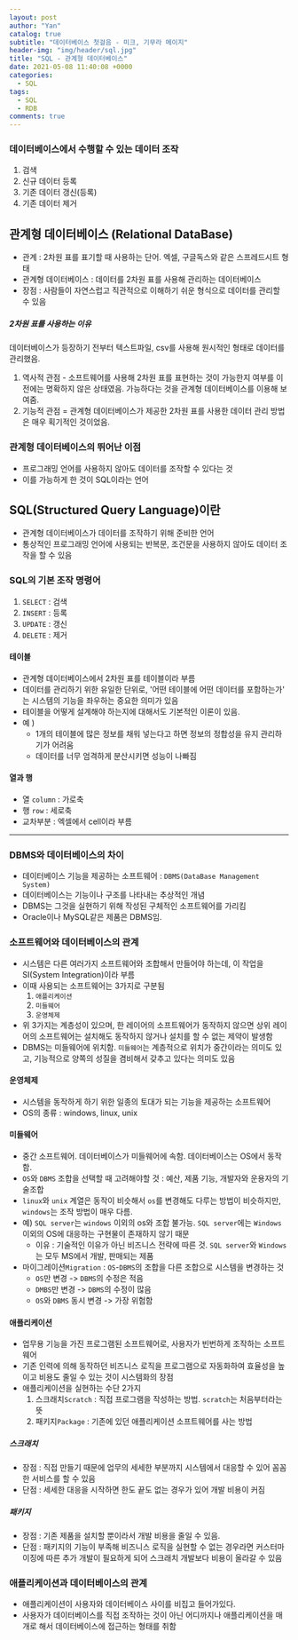 ```yaml
---
layout: post
author: "Yan"
catalog: true
subtitle: "데이터베이스 첫걸음 - 미크, 기무라 메이지"
header-img: "img/header/sql.jpg"
title: "SQL - 관계형 데이터베이스"
date: 2021-05-08 11:40:08 +0000
categories:
  - SQL
tags:
  - SQL
  - RDB
comments: true
---
```


### 데이터베이스에서 수행할 수 있는 데이터 조작

1. 검색
2. 신규 데이터 등록
3. 기존 데이터 갱신(등록)
4. 기존 데이터 제거

## 관계형 데이터베이스 (Relational DataBase)

- 관계 : 2차원 표를 표기할 때 사용하는 단어. 엑셀, 구글독스와 같은 스프레드시트 형태
- 관계형 데이터베이스 : 데이터를 2차원 표를 사용해 관리하는 데이터베이스
- 장점 : 사람들이 자연스럽고 직관적으로 이해하기 쉬운 형식으로 데이터를 관리할 수 있음

##### 2차원 표를 사용하는 이유

데이터베이스가 등장하기 전부터 텍스트파일, csv를 사용해 원시적인 형태로 데이터를 관리했음.

1. 역사적 관점 - 소프트웨어를 사용해 2차원 표를 표현하는 것이 가능한지 여부를 이전에는 명확하지 않은 상태였음. 가능하다는 것을 관계형 데이터베이스를 이용해 보여줌.
2. 기능적 관점 = 관계형 데이터베이스가 제공한 2차원 표를 사용한 데이터 관리 방법은 매우 획기적인 것이었음.

### 관계형 데이터베이스의 뛰어난 이점

- 프로그래밍 언어를 사용하지 않아도 데이터를 조작할 수 있다는 것
- 이를 가능하게 한 것이 SQL이라는 언어

## SQL(Structured Query Language)이란

- 관계형 데이터베이스가 데이터를 조작하기 위해 준비한 언어
- 통상적인 프로그래밍 언어에 사용되는 반복문, 조건문을 사용하지 않아도 데이터 조작을 할 수 있음

### SQL의 기본 조작 명령어

1. `SELECT` : 검색
2. `INSERT` : 등록
3. `UPDATE` : 갱신
4. `DELETE` : 제거

#### 테이블

- 관계형 데이터베이스에서 2차원 표를 테이블이라 부름
- 데이터를 관리하기 위한 유일한 단위로, '어떤 테이블에 어떤 데이터를 포함하는가'
  는 시스템의 기능을 좌우하는 중요한 의미가 있음
- 테이블을 어떻게 설계해야 하는지에 대해서도 기본적인 이론이 있음.
- 예 )
  - 1개의 테이블에 많은 정보를 채워 넣는다고 하면 정보의 정합성을 유지 관리하기가 어려움
  - 데이터를 너무 엄격하게 분산시키면 성능이 나빠짐

#### 열과 행

- 열 `column` : 가로축
- 행 `row` : 세로축
- 교차부분 : 엑셀에서 cell이라 부름

---

### DBMS와 데이터베이스의 차이

- 데이터베이스 기능을 제공하는 소프트웨어 : `DBMS(DataBase Management System)`
- 데이터베이스는 기능이나 구조를 나타내는 추상적인 개념
- DBMS는 그것을 실현하기 위해 작성된 구체적인 소프트웨어를 가리킴
- Oracle이나 MySQL같은 제품은 DBMS임.

### 소프트웨어와 데이터베이스의 관계

- 시스템은 다른 여러가지 소프트웨어와 조합해서 만들어야 하는데, 이 작업을 SI(System Integration)이라 부름
- 이때 사용되는 소프트웨어는 3가지로 구분됨
  1. `애플리케이션`
  2. `미들웨어`
  3. `운영체제`
- 위 3가지는 계층성이 있으며, 한 레이어의 소프트웨어가 동작하지 않으면 상위 레이어의 소프트웨어는 설치해도 동작하지 않거나 설치를 할 수 없는 제약이 발생함
- DBMS는 미들웨어에 위치함. `미들웨어`는 계층적으로 위치가 중간이라는 의미도 있고, 기능적으로 양쪽의 성질을 겸비해서 갖추고 있다는 의미도 있음

#### 운영체제

- 시스템을 동작하게 하기 위한 일종의 토대가 되는 기능을 제공하는 소프트웨어
- OS의 종류 : windows, linux, unix

#### 미들웨어

- 중간 소프트웨어. 데이터베이스가 미들웨어에 속함. 데이터베이스는 OS에서 동작함.
- `OS`와 `DBMS` 조합을 선택할 때 고려해야할 것 : 예산, 제품 기능, 개발자와 운용자의 기술조합
- `linux`와 `unix` 계열은 동작이 비슷해서 `os`를 변경해도 다루는 방법이 비슷하지만, `windows`는 조작 방법이 매우 다름.
- 예) `SQL server`는 `windows` 이외의 os와 조합 불가능. `SQL server`에는 `Windows` 이외의 OS에 대응하는 구현물이 존재하지 않기 때문
  - 이유 : 기술적인 이유가 아닌 비즈니스 전략에 따른 것. `SQL server`와 `Windows`는 모두 MS에서 개발, 판매되는 제품
- 마이그레이션`Migration` : `OS`-`DBMS`의 조합을 다른 조합으로 시스템을 변경하는 것
  - `OS`만 변경 -> `DBMS`의 수정은 적음
  - `DMBS`만 변경 -> `DBMS`의 수정이 많음
  - `OS`와 `DBMS` 동시 변경 -> 가장 위험함

#### 애플리케이션

- 업무용 기능을 가진 프로그램된 소프트웨어로, 사용자가 빈번하게 조작하는 소프트웨어
- 기존 인력에 의해 동작하던 비즈니스 로직을 프로그램으로 자동화하여 효율성을 높이고 비용도 줄일 수 있는 것이 시스템화의 장점
- 애플리케이션을 실현하는 수단 2가지
  1. 스크래치`Scratch` : 직접 프로그램을 작성하는 방법. `scratch`는 처음부터라는 뜻
  2. 패키지`Package` : 기존에 있던 애플리케이션 소프트웨어를 사는 방법

##### 스크래치

- 장점 : 직접 만들기 때문에 업무의 세세한 부분까지 시스템에서 대응할 수 있어 꼼꼼한 서비스를 할 수 있음
- 단점 : 세세한 대응을 시작하면 한도 끝도 없는 경우가 있어 개발 비용이 커짐

##### 패키지

- 장점 : 기존 제품을 설치할 뿐이라서 개발 비용을 줄일 수 있음.
- 단점 : 패키지의 기능이 부족해 비즈니스 로직을 실현할 수 없는 경우라면 커스터마이징에 따른 추가 개발이 필요하게 되어 스크래치 개발보다 비용이 올라갈 수 있음

### 애플리케이션과 데이터베이스의 관계

- 애플리케이션이 사용자와 데이터베이스 사이를 비집고 들어가있다.
- 사용자가 데이터베이스를 직접 조작하는 것이 아닌 어디까지나 애플리케이션을 매개로 해서 데이터베이스에 접근하는 형태를 취함
